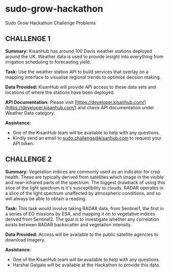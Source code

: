 # sudo-grow-hackathon
Sudo Grow Hackathon Challenge Problems

## CHALLENGE 1
**Summary:** KisanHub has around 100 Davis weather stations deployed around the UK. Weather data is used to provide insight into everything from irrigation scheduling to forecasting yield. 

**Task:** Use the weather station API to build services that overlay on a mapping interface to visualise regional trends to optimise decsion making. 

**Data Provided:** KisanHub will provide API access to these data sets and locations of where the stations have been deployed.

**API Documentation:** Please visit [https://developer.kisanhub.com/](https://developer.kisanhub.com/) and check API documentation under Weather Data category.  

**Assistance:** 
- One of the KisanHub team will be available to help with any questions. 
- Kindly send an email to sudo.challenge@kisanhub.com to request your API token.

## CHALLENGE 2

**Summary:** Vegetation indices are commonly used as an indicator for crop health. These are typically derived from satellites which image in the visible and near-infrared parts of the spectrum. The biggest drawback of using this slice of the light spectrum is it's susceptibility to clouds. RADAR operates in a slice of the light spectrum unaffected by atmospheric conditions, and so will always be able to obtain a reading.

**Task:** This task would involve taking RADAR data, from Sentinel1, the first in a series of EO missions by ESA, and mapping it on to vegetative indices derived from Sentinel2. The goal is to investigate whether any correlation exists between RADAR backscatter and vegetation intensity. 

**Data Provided:** Access will be available to the public satellite agencies to download imagery.  

**Assistance:** 
- One of the KisanHub team will be available to help with any questions. 
- Harshal Galgale will be available at the Hackathon to provide this data. 
